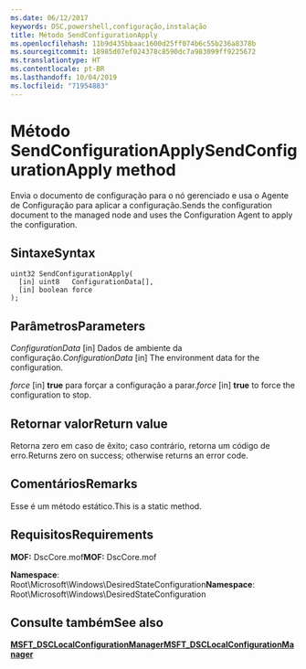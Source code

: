 ```yaml
---
ms.date: 06/12/2017
keywords: DSC,powershell,configuração,instalação
title: Método SendConfigurationApply
ms.openlocfilehash: 11b9d435bbaac1600d25ff074b6c55b236a8378b
ms.sourcegitcommit: 18985d07ef024378c8590dc7a983099ff9225672
ms.translationtype: HT
ms.contentlocale: pt-BR
ms.lasthandoff: 10/04/2019
ms.locfileid: "71954883"
---
```

# <a name="sendconfigurationapply-method"></a><span data-ttu-id="dbbda-103">Método SendConfigurationApply</span><span class="sxs-lookup"><span data-stu-id="dbbda-103">SendConfigurationApply method</span></span>

<span data-ttu-id="dbbda-104">Envia o documento de configuração para o nó gerenciado e usa o Agente de Configuração para aplicar a configuração.</span><span class="sxs-lookup"><span data-stu-id="dbbda-104">Sends the configuration document to the managed node and uses the Configuration Agent to apply the configuration.</span></span>

## <a name="syntax"></a><span data-ttu-id="dbbda-105">Sintaxe</span><span class="sxs-lookup"><span data-stu-id="dbbda-105">Syntax</span></span>

```mof
uint32 SendConfigurationApply(
  [in] uint8   ConfigurationData[],
  [in] boolean force
);
```

## <a name="parameters"></a><span data-ttu-id="dbbda-106">Parâmetros</span><span class="sxs-lookup"><span data-stu-id="dbbda-106">Parameters</span></span>

<span data-ttu-id="dbbda-107">*ConfigurationData* \[in\] Dados de ambiente da configuração.</span><span class="sxs-lookup"><span data-stu-id="dbbda-107">*ConfigurationData* \[in\] The environment data for the configuration.</span></span>

<span data-ttu-id="dbbda-108">*force* \[in\] **true** para forçar a configuração a parar.</span><span class="sxs-lookup"><span data-stu-id="dbbda-108">*force* \[in\] **true** to force the configuration to stop.</span></span>

## <a name="return-value"></a><span data-ttu-id="dbbda-109">Retornar valor</span><span class="sxs-lookup"><span data-stu-id="dbbda-109">Return value</span></span>

<span data-ttu-id="dbbda-110">Retorna zero em caso de êxito; caso contrário, retorna um código de erro.</span><span class="sxs-lookup"><span data-stu-id="dbbda-110">Returns zero on success; otherwise returns an error code.</span></span>

## <a name="remarks"></a><span data-ttu-id="dbbda-111">Comentários</span><span class="sxs-lookup"><span data-stu-id="dbbda-111">Remarks</span></span>

<span data-ttu-id="dbbda-112">Esse é um método estático.</span><span class="sxs-lookup"><span data-stu-id="dbbda-112">This is a static method.</span></span>

## <a name="requirements"></a><span data-ttu-id="dbbda-113">Requisitos</span><span class="sxs-lookup"><span data-stu-id="dbbda-113">Requirements</span></span>

<span data-ttu-id="dbbda-114">**MOF:** DscCore.mof</span><span class="sxs-lookup"><span data-stu-id="dbbda-114">**MOF:** DscCore.mof</span></span>

<span data-ttu-id="dbbda-115">**Namespace**: Root\Microsoft\Windows\DesiredStateConfiguration</span><span class="sxs-lookup"><span data-stu-id="dbbda-115">**Namespace**: Root\Microsoft\Windows\DesiredStateConfiguration</span></span>

## <a name="see-also"></a><span data-ttu-id="dbbda-116">Consulte também</span><span class="sxs-lookup"><span data-stu-id="dbbda-116">See also</span></span>

[<span data-ttu-id="dbbda-117">**MSFT_DSCLocalConfigurationManager**</span><span class="sxs-lookup"><span data-stu-id="dbbda-117">**MSFT_DSCLocalConfigurationManager**</span></span>](msft-dsclocalconfigurationmanager.md)
